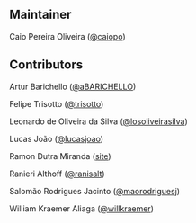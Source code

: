 Maintainer
----------

Caio Pereira Oliveira ([@caiopo](https://github.com/caiopo))


Contributors
------------

Artur Barichello ([@aBARICHELLO](https://github.com/aBARICHELLO))

Felipe Trisotto ([@trisotto](https://github.com/trisotto))

Leonardo de Oliveira da Silva ([@losoliveirasilva](https://github.com/losoliveirasilva))

Lucas João ([@lucasjoao](https://github.com/lucasjoao))

Ramon Dutra Miranda ([site](http://ramon.blog.br/computacao/))

Ranieri Althoff ([@ranisalt](https://github.com/ranisalt))

Salomão Rodrigues Jacinto ([@maorodriguesj](https://github.com/maorodriguesj))

William Kraemer Aliaga ([@willkraemer](https://github.com/willkraemer))
